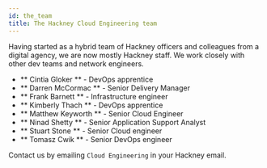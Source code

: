 ```yaml
---
id: the_team
title: The Hackney Cloud Engineering team
---
```

Having started as a hybrid team of Hackney officers and colleagues from a digital agency, we are now mostly Hackney staff. We work closely with other dev teams and network engineers. 

- ** Cintia Gloker ** - DevOps apprentice
- ** Darren McCormac ** - Senior Delivery Manager
- ** Frank Barnett ** - Infrastructure engineer
- ** Kimberly Thach ** - DevOps apprentice
- ** Matthew Keyworth ** - Senior Cloud Engineer
- ** Ninad Shetty ** - Senior Application Support Analyst
- ** Stuart Stone ** - Senior Cloud engineer
- ** Tomasz Cwik ** - Senior DevOps engineer

Contact us by emailing `Cloud Engineering` in your Hackney email. 

